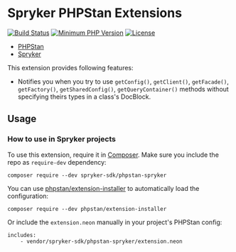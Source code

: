 # Spryker PHPStan Extensions
[![Build Status](https://github.com/spryker-sdk/phpstan-spryker/workflows/CI/badge.svg?branch=master)](https://github.com/spryker-sdk/phpstan-spryker/actions?query=workflow%3ACI+branch%3Amaster)
[![Minimum PHP Version](http://img.shields.io/badge/php-%3E%3D%208.2-8892BF.svg)](https://php.net/)
[![License](https://poser.pugx.org/spryker/code-sniffer/license.svg)](https://packagist.org/packages/spryker-sdk/phpstan-spryker)

* [PHPStan](https://github.com/phpstan/phpstan)
* [Spryker](https://spryker.com/)

This extension provides following features:

* Notifies you when you try to use `getConfig()`, `getClient()`, `getFacade()`, `getFactory()`, `getSharedConfig()`, `getQueryContainer()` methods without specifying theirs types in a class's DocBlock.


## Usage

### How to use in Spryker projects
To use this extension, require it in [Composer](https://getcomposer.org/). Make sure you include the repo as `require-dev` dependency:
```
composer require --dev spryker-sdk/phpstan-spryker
```

You can use [phpstan/extension-installer](https://github.com/phpstan/extension-installer) to automatically load the configuration:
```
composer require --dev phpstan/extension-installer
```

Or include the `extension.neon` manually in your project's PHPStan config:

```
includes:
    - vendor/spryker-sdk/phpstan-spryker/extension.neon
```
